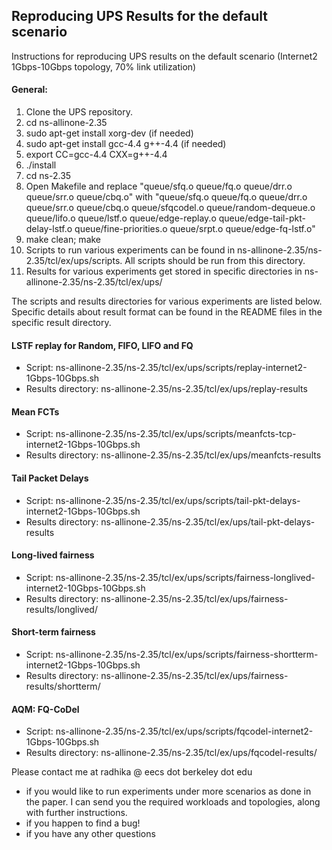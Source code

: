 ## Reproducing UPS Results for the default scenario

Instructions for reproducing UPS results on the default scenario (Internet2 1Gbps-10Gbps topology, 70% link utilization)

#### General:
1. Clone the UPS repository.
2. cd ns-allinone-2.35
3. sudo apt-get install xorg-dev (if needed)
4. sudo apt-get install gcc-4.4 g++-4.4 (if needed)
5. export CC=gcc-4.4 CXX=g++-4.4
6. ./install
7. cd ns-2.35
8. Open Makefile and replace "queue/sfq.o queue/fq.o queue/drr.o queue/srr.o queue/cbq.o" with "queue/sfq.o queue/fq.o queue/drr.o queue/srr.o queue/cbq.o queue/sfqcodel.o queue/random-dequeue.o queue/lifo.o queue/lstf.o queue/edge-replay.o queue/edge-tail-pkt-delay-lstf.o queue/fine-priorities.o queue/srpt.o queue/edge-fq-lstf.o"
9. make clean; make 
10. Scripts to run various experiments can be found in ns-allinone-2.35/ns-2.35/tcl/ex/ups/scripts. All scripts should be run from this directory.
11. Results for various experiments get stored in specific directories in ns-allinone-2.35/ns-2.35/tcl/ex/ups/


The scripts and results directories for various experiments are listed below. Specific details about result format can be found in the README files in the specific result directory.

#### LSTF replay for Random, FIFO, LIFO and FQ
- Script: ns-allinone-2.35/ns-2.35/tcl/ex/ups/scripts/replay-internet2-1Gbps-10Gbps.sh
- Results directory: ns-allinone-2.35/ns-2.35/tcl/ex/ups/replay-results

#### Mean FCTs
- Script: ns-allinone-2.35/ns-2.35/tcl/ex/ups/scripts/meanfcts-tcp-internet2-1Gbps-10Gbps.sh
- Results directory: ns-allinone-2.35/ns-2.35/tcl/ex/ups/meanfcts-results

#### Tail Packet Delays
- Script: ns-allinone-2.35/ns-2.35/tcl/ex/ups/scripts/tail-pkt-delays-internet2-1Gbps-10Gbps.sh
- Results directory: ns-allinone-2.35/ns-2.35/tcl/ex/ups/tail-pkt-delays-results

#### Long-lived fairness
- Script: ns-allinone-2.35/ns-2.35/tcl/ex/ups/scripts/fairness-longlived-internet2-10Gbps-10Gbps.sh
- Results directory: ns-allinone-2.35/ns-2.35/tcl/ex/ups/fairness-results/longlived/

#### Short-term fairness
- Script: ns-allinone-2.35/ns-2.35/tcl/ex/ups/scripts/fairness-shortterm-internet2-1Gbps-10Gbps.sh  
- Results directory: ns-allinone-2.35/ns-2.35/tcl/ex/ups/fairness-results/shortterm/

#### AQM: FQ-CoDel
- Script: ns-allinone-2.35/ns-2.35/tcl/ex/ups/scripts/fqcodel-internet2-1Gbps-10Gbps.sh
- Results directory: ns-allinone-2.35/ns-2.35/tcl/ex/ups/fqcodel-results/

Please contact me at radhika @ eecs dot berkeley dot edu
- if you would like to run experiments under more scenarios as done in the paper. I can send you the required workloads and topologies, along with further instructions.
- if you happen to find a bug!
- if you have any other questions
